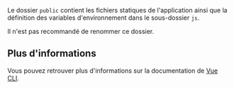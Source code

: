 Le dossier `public` contient les fichiers statiques de l'application ainsi que la définition des variables d'environnement dans le sous-dossier `js`.

<doc-alert type="warning">
Il n'est pas recommandé de renommer ce dossier.
</doc-alert>

## Plus d'informations

Vous pouvez retrouver plus d'informations sur la documentation de [Vue CLI](https://cli.vuejs.org/guide/html-and-static-assets.html).
